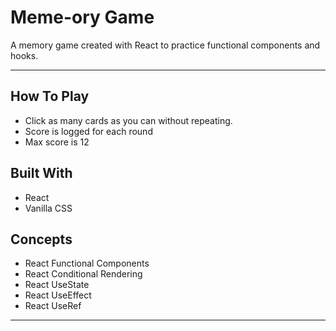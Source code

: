 Meme-ory Game
============

A memory game created with React to practice functional components and hooks.

---

## How To Play
- Click as many cards as you can without repeating.
- Score is logged for each round
- Max score is 12
## Built With
- React
- Vanilla CSS
## Concepts
- React Functional Components
- React Conditional Rendering
- React UseState
- React UseEffect
- React UseRef

---